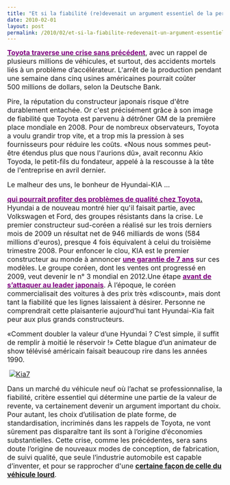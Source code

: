 ```yaml
---
title: "Et si la fiabilité (re)devenait un argument essentiel de la performance d’un constructeur ?"
date: 2010-02-01
layout: post
permalink: /2010/02/et-si-la-fiabilite-redevenait-un-argument-essentiel-de-la-performance-dun-constructeur.html
---
```


<p class="MsoNormal"><strong><span style="text-decoration: underline"><span><a href="http://www.lefigaro.fr/societes/2010/01/29/04015-20100129ARTFIG00420-toyota-traverse-une-crise-sans-precedent-.php"><font color="#800080" size="3">Toyota traverse une crise sans précédent</font></a></span></span></strong><span><font size="3">, avec un rappel de plusieurs millions de véhicules, et surtout, des accidents mortels liés à un problème d’accélérateur. L'arrêt de la production pendant une semaine dans cinq usines américaines pourrait coûter 500 millions de dollars, selon la Deutsche Bank.</font></span></p> <p class="MsoNormal"><span><font size="3"></font></span></p> <p class="MsoNormal"><span><font size="3">Pire, la réputation du constructeur japonais risque d'être durablement entachée. Or c'est précisément grâce à son image de fiabilité que Toyota est parvenu à détrôner GM de la première place mondiale en 2008. Pour de nombreux observateurs, Toyota a voulu grandir trop vite, et a trop mis la pression à ses fournisseurs pour réduire les coûts. «Nous nous sommes peut-être étendus plus que nous l'aurions dû», avait reconnu Akio Toyoda, le petit-fils du fondateur, appelé à la rescousse à la tête de l'entreprise en avril dernier.</font></span></p> <p class="MsoNormal"><span><font size="3"></font></span></p> <p class="MsoNormal"><span><font size="3">Le malheur des uns, le bonheur de Hyundai-KIA …</font></span></p> <p class="MsoNormal"><span><font size="3"></font></span></p>   <!--more-->  <p class="MsoNormal"><span><font size="3"><strong><span style="text-decoration: underline"><a href="http://toutsurlachine.blogspot.com/2010/01/hyundai-pourrait-profiter-des-problemes.html"><font color="#800080">qui pourrait profiter des problèmes de qualité chez Toyota</font></a>.</span></strong> Hyundai a de nouveau montré hier qu'il faisait partie, avec Volkswagen et Ford, des groupes résistants dans la crise. Le premier constructeur sud-coréen a réalisé sur les trois derniers mois de 2009 un résultat net de 946 milliards de wons (584 millions d'euros), presque 4 fois équivalent à celui du troisième trimestre 2008. Pour enfoncer le clou, KIA est le premier constructeur au monde à annoncer <strong><span style="text-decoration: underline"><a href="http://www.kia.fr/garantie.aspx"><font color="#800080">une garantie de 7 ans</font></a></span></strong> sur ces modèles.<strong> </strong>Le groupe coréen, dont les ventes ont progressé en 2009, veut devenir le n° 3 mondial en 2012.Une étape <strong><span style="text-decoration: underline"><a href="http://general-businness.blogspot.com/2010/01/hyundai-reve-de-depasser-toyota.html"><font color="#800080">avant de s’attaquer au leader japonais</font></a></span></strong>. À l’époque, le coréen commercialisait des voitures à des prix très «discount», mais dont tant la fiabilité que les lignes laissaient à désirer. Personne ne comprendrait cette plaisanterie aujourd’hui tant Hyundai-Kia fait peur aux plus grands constructeurs.</font></span></p> <p class="MsoNormal"><span><font size="3">«Comment doubler la valeur d’une Hyundai ? C’est simple, il suffit de remplir à moitié le réservoir !» Cette blague d’un animateur de show télévisé américain faisait beaucoup rire dans les années 1990. </font></span></p> <p class="MsoNormal"><span><font size="3"> <a href="/wp-content/uploads/sites/6/old/6a0120a66d2ad4970b0120a83a4828970b-pi.jpg" rel="lightbox"><img alt="Kia7" border="0" class="asset asset-image at-xid-6a0120a66d2ad4970b0120a83a4828970b " src="/wp-content/uploads/sites/6/old/6a0120a66d2ad4970b0120a83a4828970b-500pi.jpg" title="Kia7" /></a> <br /></font></span></p> <p class="MsoNormal"><span><font size="3">Dans un marché du véhicule neuf où l’achat se professionnalise, la fiabilité, critère essentiel qui détermine une partie de la valeur de revente, va certainement devenir un argument important du choix. Pour autant, les choix d’utilisation de plate forme, de standardisation, incriminés dans les rappels de Toyota, ne vont sûrement pas disparaître tant ils sont à l’origine d’économies substantielles. Cette crise, comme les précédentes, sera sans doute l’origine de nouveaux modes de conception, de fabrication, de suivi qualité, que seule l’industrie automobile est capable d’inventer, et pour se rapprocher d'une <strong><span style="text-decoration: underline"><a href="/2009/12/truck-2020-et-si-lavenir-du-camion-prefigurait-celui-de-lautomobile.html" target="_blank">certaine façon de celle du véhicule lourd</a></span></strong>.</font></span></p>